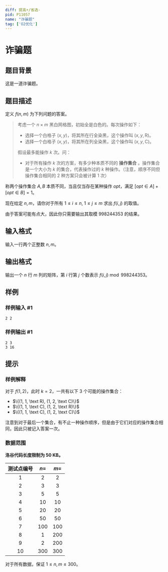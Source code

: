 ```yaml
---
diff: 提高+/省选-
pid: P11057
name: "诈骗题"
tag: ['O2优化']
---
```

# 诈骗题
## 题目背景

这是一道诈骗题。
## 题目描述

定义 $f(n,m)$ 为下列问题的答案。

> 考虑一个 $n\times m$ 黑白网格图，初始全是白色的。每次操作如下：
> - 选择一个白格子 $(x,y)$，将其所在行全染黑，这个操作叫 $(x,y,\text{R})$。
> - 选择一个白格子 $(x,y)$，将其所在列全染黑，这个操作叫 $(x,y,\text{C})$。
> 
> 假设最多能操作 $k$ 次。问：
> 
> - 对于所有操作 $k$ 次的方案，有多少种本质不同的 **操作集合** 。操作集合是一个大小为 $k$ 的集合，代表操作过的 $k$ 种操作。（注意，顺序不同但操作集合相同的 $2$ 种方案只会被计算 $1$ 次）

称两个操作集合 $A, B$ 本质不同，当且仅当存在某种操作 $opt$，满足 $[opt \in A] + [opt \in B] = 1$。

现在给定 $n,m$，请你对于所有 $1\le i\le n,\ 1\le j\le m$ 求出 $f(i,j)$ 的取值。

由于答案可能有点大，因此你只需要输出其取模 $998244353$ 的结果。
## 输入格式

输入一行两个正整数 $n,m$。
## 输出格式

输出一个 $n$ 行 $m$ 列的矩阵，第 $i$ 行第 $j$ 个数表示 $f(i,j)\bmod 998244353$。
## 样例

### 样例输入 #1
```
2 2
```
### 样例输出 #1
```
2 3
3 16
```
## 提示

### 样例解释

对于 $f(1, 2)$，此时 $k = 2$，一共有以下 $3$ 个可能的操作集合：

- $\{(1, 1, \text R), (1, 2, \text C)\}$
- $\{(1, 1, \text C), (1, 2, \text R)\}$
- $\{(1, 1, \text C), (1, 2, \text C)\}$

注意到对于最后一个集合，有不止一种操作顺序，但是由于它们对应的操作集合相同，因此只被记入答案一次。

### 数据范围

**洛谷代码长度限制为 $\textbf{50\ KB}$。**

| 测试点编号 | $n=$ | $m=$ |
| :----------: | :----------: | :----------: |
| $1$ | $2$ | $2$ |
| $2$ | $3$ | $3$ |
| $3$ | $5$ | $5$ |
| $4$ | $10$ | $10$ |
| $5$ | $20$ | $20$ |
| $6$ | $50$ | $50$ |
| $7$ | $100$ | $100$ |
| $8$ | $1$ | $200$ |
| $9$ | $2$ | $200$ |
| $10$ | $300$ | $300$ |

对于所有数据，保证 $1\le n,m\le 300$。
